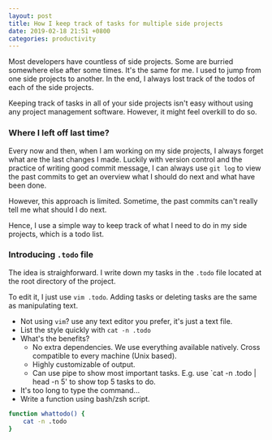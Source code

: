 ```yaml
---
layout: post
title: How I keep track of tasks for multiple side projects
date: 2019-02-18 21:51 +0800
categories: productivity
---
```


Most developers have countless of side projects. Some are burried somewhere
else after some times. It's the same for me. I used to jump from one side
projects to another. In the end, I always lost track of the todos of each
of the side projects.

Keeping track of tasks in all of your side projects isn't easy without using
any project management software. However, it might feel overkill to do so.

### Where I left off last time?

Every now and then, when I am working on my side projects, I always forget
what are the last changes I made. Luckily with version control and the
practice of writing good commit message, I can always use `git log` to
view the past commits to get an overview what I should do next and
what have been done.

However, this approach is limited. Sometime, the past commits can't really
tell me what should I do next.

Hence, I use a simple way to keep track of what I need to do in my side
projects, which is a todo list.

### Introducing `.todo` file

The idea is straighforward. I write down my tasks in the `.todo` file located
at the root directory of the project.

To edit it, I just use `vim .todo`. Adding tasks or deleting tasks are the
same as manipulating text.


  - Not using `vim`? use any text editor you prefer, it's just
    a text file.
- List the style quickly with `cat -n .todo`
- What's the benefits?
  - No extra dependencies. We use everything available natively.
    Cross compatible to every machine (Unix based).
  - Highly customizable of output.
  - Can use pipe to show most important tasks. E.g. use `cat -n .todo | head -n 5'
    to show top 5 tasks to do.
- It's too long to type the command...
- Write a function using bash/zsh script.
```bash
function whattodo() {
    cat -n .todo
}
```
